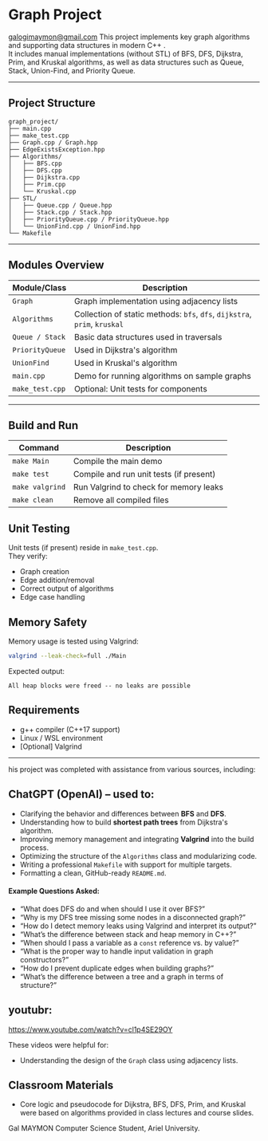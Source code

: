 # Graph Project
galogimaymon@gmail.com
This project implements key graph algorithms and supporting data structures in modern C++ .  
It includes manual implementations (without STL) of BFS, DFS, Dijkstra, Prim, and Kruskal algorithms, as well as data structures such as Queue, Stack, Union-Find, and Priority Queue.

---

##  Project Structure

```
graph_project/
├── main.cpp
├── make_test.cpp
├── Graph.cpp / Graph.hpp
├── EdgeExistsException.hpp
├── Algorithms/
│   ├── BFS.cpp
│   ├── DFS.cpp
│   ├── Dijkstra.cpp
│   ├── Prim.cpp
│   └── Kruskal.cpp
├── STL/
│   ├── Queue.cpp / Queue.hpp
│   ├── Stack.cpp / Stack.hpp
│   ├── PriorityQueue.cpp / PriorityQueue.hpp
│   └── UnionFind.cpp / UnionFind.hpp
└── Makefile
```

---

##  Modules Overview

| Module/Class         | Description |
|----------------------|-------------|
| `Graph`              | Graph implementation using adjacency lists |
| `Algorithms`         | Collection of static methods: `bfs`, `dfs`, `dijkstra`, `prim`, `kruskal` |
| `Queue / Stack`      | Basic data structures used in traversals |
| `PriorityQueue`      | Used in Dijkstra's algorithm |
| `UnionFind`          | Used in Kruskal's algorithm |
| `main.cpp`           | Demo for running algorithms on sample graphs |
| `make_test.cpp`      | Optional: Unit tests for components |

---

##  Build and Run


| Command            | Description                                |
|-------------------|--------------------------------------------|
| `make Main`        | Compile the main demo                     |
| `make test`        | Compile and run unit tests (if present)   |
| `make valgrind`    | Run Valgrind to check for memory leaks    |
| `make clean`       | Remove all compiled files                 |



##  Unit Testing

Unit tests (if present) reside in `make_test.cpp`.  
They verify:
- Graph creation
- Edge addition/removal
- Correct output of algorithms
- Edge case handling



##  Memory Safety

Memory usage is tested using Valgrind:

```bash
valgrind --leak-check=full ./Main
```

Expected output:
```
All heap blocks were freed -- no leaks are possible
```



## Requirements

- g++ compiler (C++17 support)
- Linux / WSL environment
- [Optional] Valgrind

---
his project was completed with assistance from various sources, including:

## ChatGPT (OpenAI) – used to:
- Clarifying the behavior and differences between **BFS** and **DFS**.
- Understanding how to build **shortest path trees** from Dijkstra's algorithm.
- Improving memory management and integrating **Valgrind** into the build process.
- Optimizing the structure of the `Algorithms` class and modularizing code.
- Writing a professional `Makefile` with support for multiple targets.
- Formatting a clean, GitHub-ready `README.md`.

#### Example Questions Asked:
- “What does DFS do and when should I use it over BFS?”
- “Why is my DFS tree missing some nodes in a disconnected graph?”
- “How do I detect memory leaks using Valgrind and interpret its output?”
- “What’s the difference between stack and heap memory in C++?”
- “When should I pass a variable as a `const` reference vs. by value?”
- “What is the proper way to handle input validation in graph constructors?”
- “How do I prevent duplicate edges when building graphs?”
- “What’s the difference between a tree and a graph in terms of structure?”


## youtubr:

https://www.youtube.com/watch?v=cl1p4SE29OY

These videos were helpful for:
- Understanding the design of the `Graph` class using adjacency lists.

## Classroom Materials

- Core logic and pseudocode for Dijkstra, BFS, DFS, Prim, and Kruskal were based on algorithms provided in class lectures and course slides.




Gal MAYMON 
Computer Science Student,
Ariel University.  
